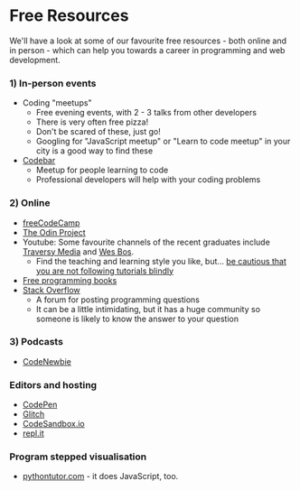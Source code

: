 # Free Resources

We'll have a look at some of our favourite free resources - both online and in person - which can help you towards a career in programming and web development.

### 1\) In-person events

* Coding "meetups"
  * Free evening events, with 2 - 3 talks from other developers
  * There is very often free pizza!
  * Don't be scared of these, just go!
  * Googling for "JavaScript meetup" or "Learn to code meetup" in your city is a good way to find these
* [Codebar](https://codebar.io/)
  * Meetup for people learning to code
  * Professional developers will help with your coding problems

### 2\) Online

* [freeCodeCamp](https://www.freecodecamp.org/)
* [The Odin Project](https://www.theodinproject.com/)
* Youtube: Some favourite channels of the recent graduates include [Traversy Media](https://www.youtube.com/playlist?list=PLillGF-RfqbbnEGy3ROiLWk7JMCuSyQtX) and [Wes Bos](https://www.youtube.com/user/wesbos). 
  * Find the teaching and learning style you like, but... [be cautious that you are not following tutorials blindly](https://www.youtube.com/watch?v=g_aMpyMvQ9k)
* [Free programming books](https://github.com/EbookFoundation/free-programming-books/blob/master/books/free-programming-books.md#javascript)
* [Stack Overflow](https://stackoverflow.com/)
  * A forum for posting programming questions
  * It can be a little intimidating, but it has a huge community so someone is likely to know the answer to your question

### 3\) Podcasts

* [CodeNewbie](https://www.codenewbie.org/podcast)

### Editors and hosting

* [CodePen](https://codepen.io/)
* [Glitch](https://glitch.com/)
* [CodeSandbox.io](https://codesandbox.io/)
* [repl.it](https://repl.it/)

### Program stepped visualisation

* [pythontutor.com](http://pythontutor.com/javascript.html) - it does JavaScript, too.

